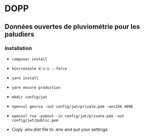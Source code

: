 # DOPP
## Données ouvertes de pluviométrie pour les paludiers
### Installation
- `composer install`
- `bin/console d:s:u --force`
- `yarn install`
- `yarn encore production`
- `mkdir config/jwt`
- `openssl genrsa -out config/jwt/private.pem -aes256 4096`
- `openssl rsa -pubout -in config/jwt/private.pem -out config/jwt/public.pem`

- Copy .env.dist file to .env and put your settings